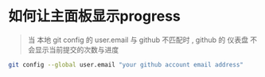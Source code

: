 如何让主面板显示progress
====

> 当 本地 git config 的 user.email 与 github 不匹配时 , github 的 仪表盘 不会显示当前提交的次数与进度

```bash
git config --global user.email "your github account email address"
```